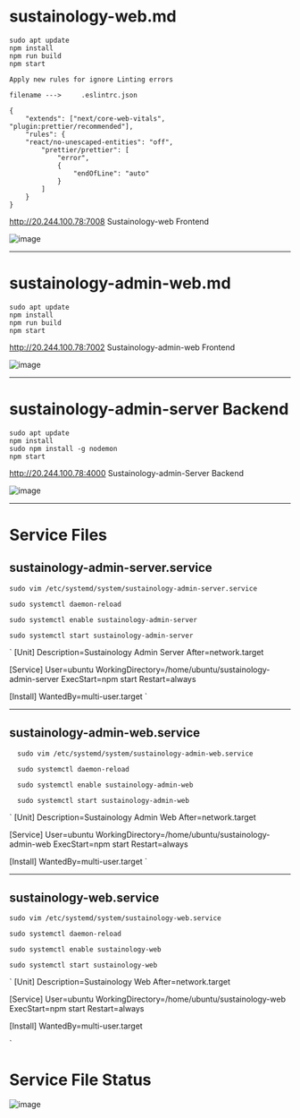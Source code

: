 # sustainology-web.md

    sudo apt update 
    npm install 
    npm run build
    npm start

`Apply new rules for ignore Linting errors`

    filename --->     .eslintrc.json 
    
    {
        "extends": ["next/core-web-vitals", "plugin:prettier/recommended"],
        "rules": { 
    	"react/no-unescaped-entities": "off",
            "prettier/prettier": [
                "error",
                {
                    "endOfLine": "auto"
                }
            ]
        }
    }

http://20.244.100.78:7008 Sustainology-web Frontend

![image](https://github.com/Parasharam-DevOps/snaatak-p7-repo/assets/132131379/f36d317b-2f04-41d0-b5c8-2c15f574d237)

----

# sustainology-admin-web.md

    sudo apt update 
    npm install 
    npm run build
    npm start

http://20.244.100.78:7002 Sustainology-admin-web Frontend

![image](https://github.com/Parasharam-DevOps/snaatak-p7-repo/assets/132131379/d79b93b6-9e8c-419e-a9f7-e603e34cadae)

----

# sustainology-admin-server Backend

    sudo apt update 
    npm install 
    sudo npm install -g nodemon
    npm start 

http://20.244.100.78:4000 Sustainology-admin-Server Backend

![image](https://github.com/Parasharam-DevOps/snaatak-p7-repo/assets/132131379/bfd643bf-318d-4ce6-bb7e-7e12bb75d699)

----

# Service Files

## sustainology-admin-server.service
    
    sudo vim /etc/systemd/system/sustainology-admin-server.service
    
    sudo systemctl daemon-reload
    
    sudo systemctl enable sustainology-admin-server
        
    sudo systemctl start sustainology-admin-server

`
[Unit]
Description=Sustainology Admin Server
After=network.target

[Service]
User=ubuntu
WorkingDirectory=/home/ubuntu/sustainology-admin-server
ExecStart=npm start
Restart=always

[Install]
WantedBy=multi-user.target
`

---

## sustainology-admin-web.service

      sudo vim /etc/systemd/system/sustainology-admin-web.service
      
      sudo systemctl daemon-reload
      
      sudo systemctl enable sustainology-admin-web
      
      sudo systemctl start sustainology-admin-web

`
[Unit]
Description=Sustainology Admin Web
After=network.target

[Service]
User=ubuntu
WorkingDirectory=/home/ubuntu/sustainology-admin-web
ExecStart=npm start
Restart=always

[Install]
WantedBy=multi-user.target
`

---

## sustainology-web.service

    sudo vim /etc/systemd/system/sustainology-web.service
    
    sudo systemctl daemon-reload
    
    sudo systemctl enable sustainology-web
    
    sudo systemctl start sustainology-web

`
[Unit]
Description=Sustainology Web
After=network.target

[Service]
User=ubuntu
WorkingDirectory=/home/ubuntu/sustainology-web
ExecStart=npm start
Restart=always

[Install]
WantedBy=multi-user.target

`

# Service File Status

![image](https://github.com/Parasharam-DevOps/snaatak-p7-repo/assets/132131379/bc2d9a2c-2139-4739-9d97-37a29155742a)









